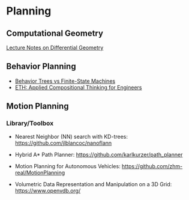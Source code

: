 # Planning

## Computational Geometry

[Lecture Notes on Differential Geometry](https://people.math.gatech.edu/~ghomi/LectureNotes/index.html)

## Behavior Planning

* [Behavior Trees vs Finite-State Machines](https://roboticseabass.com/2021/05/08/introduction-to-behavior-trees/)
* [ETH: Applied Compositional Thinking for Engineers](https://applied-compositional-thinking.engineering/lectures/)

## Motion Planning 

### Library/Toolbox

* Nearest Neighbor (NN) search with KD-trees: https://github.com/jlblancoc/nanoflann
* Hybrid A* Path Planner: https://github.com/karlkurzer/path_planner
* Motion Planning for Autonomous Vehicles: https://github.com/zhm-real/MotionPlanning

* Volumetric Data Representation and Manipulation on a 3D Grid: https://www.openvdb.org/